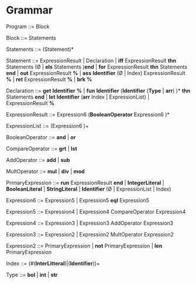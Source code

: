 # Grammar

Program ::= Block

Block ::= Statements

Statements ::= (Statement)\*

Statement ::= ExpressionResult
| Declaration
| **iff** ExpressionResult **thn** Statements (Ø | **els** Statements )**end**
| **for** ExpressionResult **thn** Statements **end**
| **out** ExpressionResult **%**
| **ass** **Identifier** (Ø | Index) ExpressionResult **%**
| **ret** ExpressionResult **%**
| **brk** **%**

Declaration ::= **get** **Identifier** **%**
| **fun** **Identifier** (**Identifier** (**Type** | **arr**) )\* **thn** Statements **end**
| **let** **Identifier** (**arr** Index | ExpressionList) | ExpressionResult **%**

ExpressionResult ::= Expression6 (**BooleanOperator** Expression6 )\*

ExpressionList ::= (Expression6 )+

BooleanOperator ::= **and** | **or**

CompareOperator ::= **grt** | **lst**

AddOperator ::= **add** | **sub**

MultOperator ::= **mul** | **div** | **mod**

PrimaryExpression ::= **run** ExpressionResult **end**
| **IntegerLiteral**
| **BooleanLiteral**
| **StringLiteral**
| **Identifier** (Ø | ExpressionList | Index)

Expression6 ::= Expression5 | Expression5 **eql** Expression5

Expression5 ::= Expression4 | Expression4 CompareOperator Expression4

Expression4 ::= Expression3 | Expression3 AddOperator Expression3

Expression3 ::= Expression2 | Expression2 MultOperator Expression2

Expression2 ::= PrimaryExpression | **not** PrimaryExpression | **len** PrimaryExpression

Index ::= (#(**InterLitteral**)|(**Identifier**))+

Type ::= **bol** | **int** | **str**

<!-- ```
NOTE: Indexing arrays:

let myArr arr 1 2 3 4
let x myArr #0 --- x is now 1
ass myArr #0 2
out myArr #0 --- prints 2

len myArr

6 * 5

``` -->
